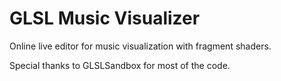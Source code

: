 # GLSL Music Visualizer

Online live editor for music visualization with fragment shaders.

Special thanks to GLSLSandbox for most of the code.
